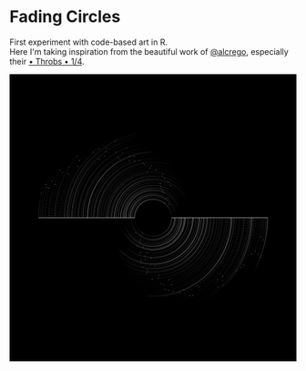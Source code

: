 # Fading Circles

First experiment with code-based art in R.  
Here I'm taking inspiration from the beautiful work of [@alcrego](https://linktr.ee/alcrego), especially their [• Throbs • 1/4](https://twitter.com/alcrego_/status/1662676901222047748?s=46).

![A figure depicting arching white lines of different length, on a black background. Lines form a semi-circle in the top half of the figure and one in the bottom half, with the color of the lines fading from left to right and from right to left, respectively. A bright dot is present on top of each line, around three quarters of the length. ](https://github.com/Fra-Grassi/R-art/blob/main/fading-circles/fading_circles.png?raw=true)
